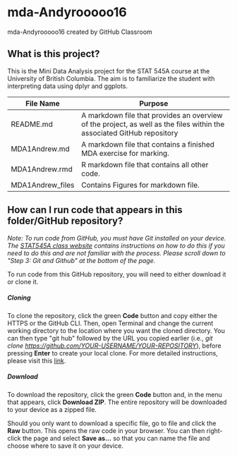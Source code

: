 # mda-Andyrooooo16
mda-Andyrooooo16 created by GitHub Classroom

## What is this project?
This is the Mini Data Analysis project for the STAT 545A course at the University of British Columbia. 
The aim is to familiarize the student with interpreting data using dplyr and ggplots. 

File Name | Purpose
----------|---------
README.md | A markdown file that provides an overview of the project, as well as the files within the associated GitHub repository
MDA1Andrew.md | A markdown file that contains a finished MDA exercise for marking. 
MDA1Andrew.rmd | R markdown file that contains all other code.
MDA1Andrew_files | Contains Figures for markdown file. 



## How can I run code that appears in this folder/GitHub repository?
*Note: To run code from GitHub, you must have Git installed on your device. The [STAT545A class website](https://stat545.stat.ubc.ca/notes/notes-a00/) contains instructions on how to do this if you need to do this and are not familiar with the process. Please scroll down to "Step 3: Git and Github" at the bottom of the page.*

To run code from this GitHub repository, you will need to either download it or clone it.

##### Cloning
To clone the repository, click the green **Code** button and copy either the HTTPS or the GitHub CLI. Then, open Terminal and change the current working directory to the location where you want the cloned directory. You can then type "git hub" followed by the URL you copied earlier (i.e., *git clone https://github.com/YOUR-USERNAME/YOUR-REPOSITORY*), before pressing **Enter** to create your local clone. For more detailed instructions, please visit this [link](https://docs.github.com/en/repositories/creating-and-managing-repositories/cloning-a-repository?platform=mac).

##### Download
To download the repository, click the green **Code** button and, in the menu that appears, click **Download ZIP**. The entire repository will be downloaded to your device as a zipped file. 

Should you only want to download a specific file, go to file and click the **Raw** button. This opens the raw code in your browser. You can then right-click the page and select **Save as…** so that you can name the file and choose where to save it on your device.
